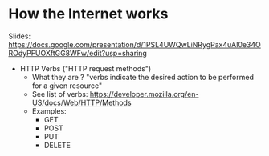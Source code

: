 # How the Internet works

<!-- 

Status: ready but needs improvement.

- too much theory & concepts
  - Try to make it short, fun & dynamic.
  - add images & examples
  - add quizz
  - Split in 2 days ?


Concepts:
- Try to simplify / remove some concepts 
- Include "software ports" (note, this can also be introduced in w4d3, when we run our second app)
- Try to make more clear main concepts (verbs, status codes)

-->



Slides: https://docs.google.com/presentation/d/1PSL4UWQwLiNRygPax4uAl0e34OROdyPFUOXftGG8WFw/edit?usp=sharing




- HTTP Verbs ("HTTP request methods")
  - What they are ? "verbs indicate the desired action to be performed for a given resource"
  - See list of verbs: https://developer.mozilla.org/en-US/docs/Web/HTTP/Methods
  - Examples:
    - GET
    - POST
    - PUT
    - DELETE


